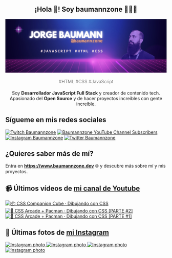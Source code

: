 <p align="center">
   <h2 align="center">¡Hola 👋! Soy baumannzone 👨🏻‍💻</h2>
   <img align="center" src="img/header.png" />
   <h4 align="center" style="font-weight: 300; color: #555;">#HTML #CSS #JavaScript</h4>
</p>

<p align="center" style="margin-bottom: 20px">Soy <strong>Desarrollador JavaScript Full Stack</strong> y creador de contenido tech.
<br/>
Apasionado del <strong>Open Source</strong> y de hacer proyectos increíbles con gente increíble.
</p>

## Sígueme en mis redes sociales

[![Twitch Baumannzone](https://img.shields.io/twitch/status/baumannzone?style=social)](https://twitch.tv/baumannzone)
[![Baumannzone YouTube Channel Subscribers](https://img.shields.io/youtube/channel/subscribers/UCTTj5ztXnGeDRPFVsBp7VMA?style=social)](https://youtube.com/rambitojs)
[![Instagram Baumannzone](https://img.shields.io/badge/Baumannzone--_.svg?label=Instagram&style=social&logo=instagram)](https://instagram.com/baumannzone)
[![Twitter Baumannzone](https://img.shields.io/twitter/follow/Baumannzone?label=Twitter&style=social)](https://twitter.com/baumannzone)

## ¿Quieres saber más de mí?

Entra en **https://www.baumannzone.dev** 🌐 y descubre más sobre mí y mis proyectos.

## 📹 Últimos vídeos de [mi canal de Youtube](https://youtube.com/rambitojs?sub_confirmation=1)


<a href='https://youtu.be/W6xwoSJahA0' target='_blank'>
  <img width='30%' src='https://img.youtube.com/vi/W6xwoSJahA0/mqdefault.jpg' alt='📦 CSS Companion Cube · Dibujando con CSS' />
</a>
<a href='https://youtu.be/9C3NXVXewH8' target='_blank'>
  <img width='30%' src='https://img.youtube.com/vi/9C3NXVXewH8/mqdefault.jpg' alt='👾 CSS Arcade + Pacman · Dibujando con CSS [PARTE #2]' />
</a>
<a href='https://youtu.be/2ahqLdgkSxA' target='_blank'>
  <img width='30%' src='https://img.youtube.com/vi/2ahqLdgkSxA/mqdefault.jpg' alt='👾 CSS Arcade + Pacman · Dibujando con CSS [PARTE #1]' />
</a>

## 📸 Últimas fotos de [mi Instagram](https://instagram.com/baumannzone)


<a href='https://instagram.com/p/C1jjTtbABRM' target='_blank'>
  <img width='20%' src='https://instagram.fdub3-2.fna.fbcdn.net/v/t51.2885-15/414715710_185082844688861_7487134452635550356_n.jpg?stp=dst-jpg_e35_s1080x1080&_nc_ht=instagram.fdub3-2.fna.fbcdn.net&_nc_cat=105&_nc_ohc=RKLquKxvv4MAX9u2lnL&edm=APU89FABAAAA&ccb=7-5&ig_cache_key=MzI3MDYxMzA0MDQ3MDQzMDc5Ng%3D%3D.2-ccb7-5&oh=00_AfAI4OxRgs6nNSVeMNXlHSKpNfeJhKM4LKLSV7Cn0xJmYw&oe=659AA443&_nc_sid=bc0c2c' alt='Instagram photo' />
</a>
<a href='https://instagram.com/p/C1iU-4xt_kJ' target='_blank'>
  <img width='20%' src='https://instagram.fdub3-2.fna.fbcdn.net/v/t51.2885-15/414239760_1120870722611082_8113837178925144361_n.jpg?stp=dst-jpg_e35_s1080x1080&_nc_ht=instagram.fdub3-2.fna.fbcdn.net&_nc_cat=106&_nc_ohc=y1Fsf2sYNr0AX8br-dD&edm=APU89FABAAAA&ccb=7-5&ig_cache_key=MzI3MDI2ODU2MTkyNTg2MzY4OQ%3D%3D.2-ccb7-5&oh=00_AfD8AnC-t8pU54fFdcUc8KtMyy1lyUIsOVeB_Wlw1G77aA&oe=659B7213&_nc_sid=bc0c2c' alt='Instagram photo' />
</a>
<a href='https://instagram.com/p/C1iL45JNVJM' target='_blank'>
  <img width='20%' src='https://instagram.fdub3-2.fna.fbcdn.net/v/t51.2885-15/414694151_1767390120388894_8710526304471157327_n.jpg?stp=dst-jpg_e35_s1080x1080&_nc_ht=instagram.fdub3-2.fna.fbcdn.net&_nc_cat=110&_nc_ohc=7TQ4kIY0B1EAX9M9gGF&edm=APU89FABAAAA&ccb=7-5&ig_cache_key=MzI3MDIyODU2NzU4NDQ5NDE1Ng%3D%3D.2-ccb7-5&oh=00_AfCjqTVDYqtHCeASxMAIWUcS1-xXf56sGpJCE313_sLrUw&oe=659C159E&_nc_sid=bc0c2c' alt='Instagram photo' />
</a>
<a href='https://instagram.com/p/C1hm7atNDg2' target='_blank'>
  <img width='20%' src='https://instagram.fdub3-2.fna.fbcdn.net/v/t51.2885-15/414485625_1110098270034988_6182066770767516107_n.jpg?stp=dst-jpg_e35_s1080x1080&_nc_ht=instagram.fdub3-2.fna.fbcdn.net&_nc_cat=104&_nc_ohc=bYyFmPZQgXUAX9BBI7o&edm=APU89FABAAAA&ccb=7-5&ig_cache_key=MzI3MDA2NjAxMzMzOTkyNDUzNA%3D%3D.2-ccb7-5&oh=00_AfD4KPcq2FFaneycW62pxFiZJOSb4YghjUdH7pk6ZLtm2g&oe=659C049C&_nc_sid=bc0c2c' alt='Instagram photo' />
</a>
